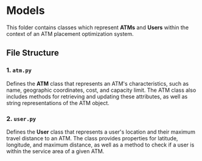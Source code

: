 # Models

This folder contains classes which represent **ATMs** and **Users** within the context of an ATM placement optimization
system.

## File Structure

### 1. `atm.py`

Defines the **ATM** class that represents an ATM's characteristics, such as name, geographic coordinates, cost, and
capacity limit. The ATM class also includes methods for retrieving and updating these attributes, as well as string
representations of the ATM object.

### 2. `user.py`

Defines the **User** class that represents a user's location and their maximum travel distance to an ATM. The class
provides properties for latitude, longitude, and maximum distance, as well as a method to check if a user is within the
service area of a given ATM.
